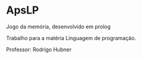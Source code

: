 # ApsLP
Jogo da memória, desenvolvido em prolog

Trabalho para a matéria Linguagem de programação.

Professor: Rodrigo Hubner
